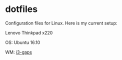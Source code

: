 # dotfiles

Configuration files for Linux. Here is my current setup:

Lenovo Thinkpad x220

OS: Ubuntu 16.10

WM: [i3-gaps](https://github.com/Airblader/i3)

